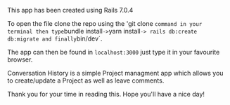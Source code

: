 This app has been created using Rails 7.0.4

To open the file clone the repo using the 'git clone <ssh link>` command in your terminal
then type `bundle install` -> `yarn install` -> rails db:create db:migrate and finally `bin/dev`.

The app can then be found in `localhost:3000` just type it in your favourite browser.

Conversation History is a simple Project managment app which allows you to create/update a Project as well as leave comments.

Thank you for your time in reading this. Hope you'll have a nice day!
